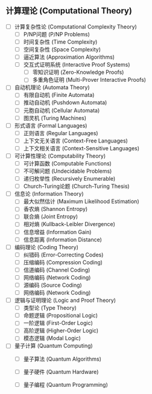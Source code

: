 ## 计算理论 (Computational Theory)

- [ ] 计算复杂性论 (Computational Complexity Theory)
  - [ ] P/NP问题 (P/NP Problems)
  - [ ] 时间复杂性 (Time Complexity)
  - [ ] 空间复杂性 (Space Complexity)
  - [ ] 逼近算法 (Approximation Algorithms)
  - [ ] 交互式证明系统 (Interactive Proof Systems)
    - [ ] 零知识证明 (Zero-Knowledge Proofs)
    - [ ] 多重角色证明 (Multi-Prover Interactive Proofs)
- [ ] 自动机理论 (Automata Theory)
  - [ ] 有限自动机 (Finite Automata)
  - [ ] 推动自动机 (Pushdown Automata)
  - [ ] 元胞自动机 (Cellular Automata)
  - [ ] 图灵机 (Turing Machines)
- [ ] 形式语言 (Formal Languages)
  - [ ] 正则语言 (Regular Languages)
  - [ ] 上下文无关语言 (Context-Free Languages)
  - [ ] 上下文相关语言 (Context-Sensitive Languages)
- [ ] 可计算性理论 (Computability Theory)
  - [ ] 可计算函数 (Computable Functions)
  - [ ] 不可解问题 (Undecidable Problems)
  - [ ] 递归枚举性 (Recursively Enumerable)
  - [ ] Church-Turing论题 (Church-Turing Thesis)
- [ ] 信息论 (Information Theory)
  - [ ] 最大似然估计 (Maximum Likelihood Estimation)
  - [ ] 香农熵 (Shannon Entropy)
  - [ ] 联合熵 (Joint Entropy)
  - [ ] 相对熵 (Kullback-Leibler Divergence)
  - [ ] 信息增益 (Information Gain)
  - [ ] 信息距离 (Information Distance)
- [ ] 编码理论 (Coding Theory)
  - [ ] 纠错码 (Error-Correcting Codes)
  - [ ] 压缩编码 (Compression Coding)
  - [ ] 信道编码 (Channel Coding)
  - [ ] 网络编码 (Network Coding)
  - [ ] 源编码 (Source Coding)
  - [ ] 网络编码 (Network Coding)
- [ ] 逻辑与证明理论 (Logic and Proof Theory)
  - [ ] 类型论 (Type Theory)
  - [ ] 命题逻辑 (Propositional Logic)
  - [ ] 一阶逻辑 (First-Order Logic)
  - [ ] 高阶逻辑 (Higher-Order Logic)
  - [ ] 模态逻辑 (Modal Logic)
- [ ] 量子计算 (Quantum Computing)
  - [ ] 量子算法 (Quantum Algorithms)
  - [ ] 量子硬件 (Quantum Hardware)
  - [ ] 量子编程 (Quantum Programming)

